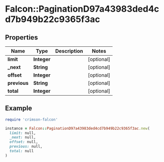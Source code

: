 # Falcon::PaginationD97a43983ded4cd7b949b22c9365f3ac

## Properties

| Name | Type | Description | Notes |
| ---- | ---- | ----------- | ----- |
| **limit** | **Integer** |  | [optional] |
| **_next** | **String** |  | [optional] |
| **offset** | **Integer** |  | [optional] |
| **previous** | **String** |  | [optional] |
| **total** | **Integer** |  | [optional] |

## Example

```ruby
require 'crimson-falcon'

instance = Falcon::PaginationD97a43983ded4cd7b949b22c9365f3ac.new(
  limit: null,
  _next: null,
  offset: null,
  previous: null,
  total: null
)
```

